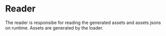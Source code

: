 # Reader

The reader is responsibe for reading the generated assets and assets jsons on runtime. Assets are generated by the loader.
